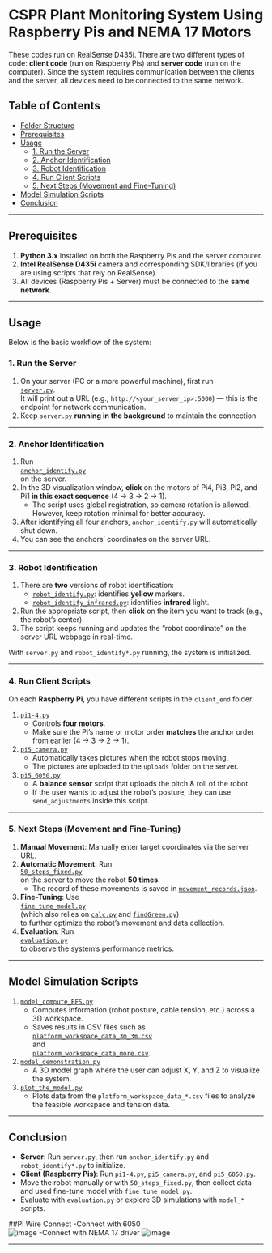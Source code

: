 # CSPR Plant Monitoring System Using Raspberry Pis and NEMA 17 Motors

These codes run on RealSense D435i. There are two different types of code: **client code** (run on Raspberry Pis) and **server code** (run on the computer). Since the system requires communication between the clients and the server, all devices need to be connected to the same network.

## Table of Contents

- [Folder Structure](#folder-structure)
- [Prerequisites](#prerequisites)
- [Usage](#usage)
  - [1. Run the Server](#1-run-the-server)
  - [2. Anchor Identification](#2-anchor-identification)
  - [3. Robot Identification](#3-robot-identification)
  - [4. Run Client Scripts](#4-run-client-scripts)
  - [5. Next Steps (Movement and Fine-Tuning)](#5-next-steps-movement-and-fine-tuning)
- [Model Simulation Scripts](#model-simulation-scripts)
- [Conclusion](#conclusion)

---
## Prerequisites

1. **Python 3.x** installed on both the Raspberry Pis and the server computer.
2. **Intel RealSense D435i** camera and corresponding SDK/libraries (if you are using scripts that rely on RealSense).
3. All devices (Raspberry Pis + Server) must be connected to the **same network**.

---

## Usage

Below is the basic workflow of the system:

### 1. Run the Server

1. On your server (PC or a more powerful machine), first run  
   [`server.py`](https://github.com/YellowSubmarine1999/cspr/blob/main/server_end/server.py).  
   It will print out a URL (e.g., `http://<your_server_ip>:5000`) — this is the endpoint for network communication.
2. Keep `server.py` **running in the background** to maintain the connection.

---

### 2. Anchor Identification

1. Run  
   [`anchor_identify.py`](https://github.com/YellowSubmarine1999/cspr/blob/main/server_end/anchor_identify.py)  
   on the server.  
2. In the 3D visualization window, **click** on the motors of Pi4, Pi3, Pi2, and Pi1 **in this exact sequence** (4 → 3 → 2 → 1).  
   - The script uses global registration, so camera rotation is allowed. However, keep rotation minimal for better accuracy.  
3. After identifying all four anchors, `anchor_identify.py` will automatically shut down.  
4. You can see the anchors’ coordinates on the server URL.

---

### 3. Robot Identification

1. There are **two** versions of robot identification:
   - [`robot_identify.py`](https://github.com/YellowSubmarine1999/cspr/blob/main/server_end/robot_identify.py): identifies **yellow** markers.
   - [`robot_identify_infrared.py`](https://github.com/YellowSubmarine1999/cspr/blob/main/server_end/robot_identify_infrared.py): identifies **infrared** light.
2. Run the appropriate script, then **click** on the item you want to track (e.g., the robot’s center).
3. The script keeps running and updates the “robot coordinate” on the server URL webpage in real-time.

With `server.py` and `robot_identify*.py` running, the system is initialized.

---

### 4. Run Client Scripts

On each **Raspberry Pi**, you have different scripts in the `client_end` folder:

1. [`pi1-4.py`](https://github.com/YellowSubmarine1999/cspr/blob/main/client_end/pi1-4.py)  
   - Controls **four motors**.  
   - Make sure the Pi’s name or motor order **matches** the anchor order from earlier (4 → 3 → 2 → 1).
2. [`pi5_camera.py`](https://github.com/YellowSubmarine1999/cspr/blob/main/client_end/pi5_camera.py)  
   - Automatically takes pictures when the robot stops moving.  
   - The pictures are uploaded to the `uploads` folder on the server.
3. [`pi5_6050.py`](https://github.com/YellowSubmarine1999/cspr/blob/main/client_end/pi5_6050.py)  
   - A **balance sensor** script that uploads the pitch & roll of the robot.  
   - If the user wants to adjust the robot’s posture, they can use `send_adjustments` inside this script.

---

### 5. Next Steps (Movement and Fine-Tuning)

1. **Manual Movement**: Manually enter target coordinates via the server URL.
2. **Automatic Movement**: Run  
   [`50_steps_fixed.py`](https://github.com/YellowSubmarine1999/cspr/blob/main/server_end/50_steps_fixed.py)  
   on the server to move the robot **50 times**.  
   - The record of these movements is saved in [`movement_records.json`](https://github.com/YellowSubmarine1999/cspr/blob/main/server_end/movement_records.json).
3. **Fine-Tuning**: Use  
   [`fine_tune_model.py`](https://github.com/YellowSubmarine1999/cspr/blob/main/server_end/fine_tune_model.py)  
   (which also relies on [`calc.py`](https://github.com/YellowSubmarine1999/cspr/blob/main/server_end/calc.py) and [`findGreen.py`](https://github.com/YellowSubmarine1999/cspr/blob/main/server_end/findGreen.py))  
   to further optimize the robot’s movement and data collection.
4. **Evaluation**: Run  
   [`evaluation.py`](https://github.com/YellowSubmarine1999/cspr/blob/main/server_end/evaluation.py)  
   to observe the system’s performance metrics.

---

## Model Simulation Scripts

1. [`model_compute_BFS.py`](https://github.com/YellowSubmarine1999/cspr/blob/main/server_end/model_compute_BFS.py)  
   - Computes information (robot posture, cable tension, etc.) across a 3D workspace.  
   - Saves results in CSV files such as  
     [`platform_workspace_data_3m_3m.csv`](https://github.com/YellowSubmarine1999/cspr/blob/main/server_end/platform_workspace_data_3m_3m.csv)  
     and  
     [`platform_workspace_data_more.csv`](https://github.com/YellowSubmarine1999/cspr/blob/main/server_end/platform_workspace_data_more.csv).
2. [`model_demonstration.py`](https://github.com/YellowSubmarine1999/cspr/blob/main/server_end/model_demonstration.py)  
   - A 3D model graph where the user can adjust X, Y, and Z to visualize the system.
3. [`plot_the_model.py`](https://github.com/YellowSubmarine1999/cspr/blob/main/server_end/plot_the_model.py)  
   - Plots data from the `platform_workspace_data_*.csv` files to analyze the feasible workspace and tension data.

---


## Conclusion

- **Server**: Run `server.py`, then run `anchor_identify.py` and `robot_identify*.py` to initialize.
- **Client (Raspberry Pis)**: Run `pi1-4.py`, `pi5_camera.py`, and `pi5_6050.py`.
- Move the robot manually or with `50_steps_fixed.py`, then collect data and used fine-tune model with `fine_tune_model.py`.
- Evaluate with `evaluation.py` or explore 3D simulations with `model_*` scripts.

##Pi Wire Connect
-Connect with 6050  
![image](https://github.com/user-attachments/assets/2e3a8322-14ab-4152-88df-aa90d887cd24)
-Connect with NEMA 17 driver 
![image](https://github.com/user-attachments/assets/33acc667-5320-481c-b710-b78364b14abe)

---

